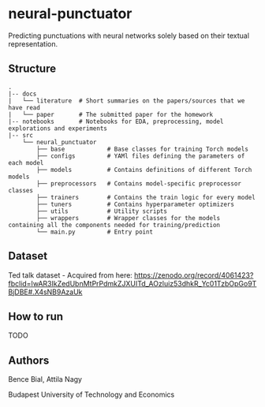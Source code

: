 # neural-punctuator
Predicting punctuations with neural networks solely based on their textual representation.

## Structure

```
.
|-- docs
|   └── literature  # Short summaries on the papers/sources that we have read
|   └── paper       # The submitted paper for the homework
|-- notebooks       # Notebooks for EDA, preprocessing, model explorations and experiments
|-- src
    └── neural_punctuator 
        ├── base            # Base classes for training Torch models
        ├── configs         # YAMl files defining the parameters of each model
        ├── models          # Contains definitions of different Torch models
        ├── preprocessors   # Contains model-specific preprocessor classes
        ├── trainers        # Contains the train logic for every model
        ├── tuners          # Contains hyperparameter optimizers
        ├── utils           # Utility scripts
        ├── wrappers        # Wrapper classes for the models containing all the components needed for training/prediction
        └── main.py         # Entry point
```
## Dataset
Ted talk dataset - Acquired from here: https://zenodo.org/record/4061423?fbclid=IwAR3IkZedUbnMtPrPdmkZJXUITd_AOzluiz53dhkR_Yc01TzbOpGo9TBjDBE#.X4sNB9AzaUk

## How to run
TODO

## Authors
Bence Bial, Attila Nagy

Budapest University of Technology and Economics
